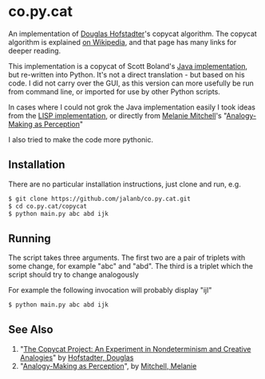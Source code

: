 co.py.cat
=========

An implementation of [Douglas Hofstadter](http://prelectur.stanford.edu/lecturers/hofstadter/)'s copycat algorithm. The copycat algorithm is explained [on Wikipedia](https://en.wikipedia.org/wiki/Copycat_%28software%29), and that page has many links for deeper reading.

This implementation is a copycat of Scott Boland's [Java implementation](http://itee.uq.edu.au/~scottb/_Copycat/), but re-written into Python. It's not a direct translation - but based on his code. I did not carry over the GUI, as this version can more usefully be run from command line, or imported for use by other Python scripts.

In cases where I could not grok the Java implementation easily I took ideas from the [LISP implementation](http://web.cecs.pdx.edu/~mm/how-to-get-copycat.html), or directly from [Melanie Mitchell](https://en.wikipedia.org/wiki/Melanie_Mitchell)'s "[Analogy-Making as Perception](http://www.amazon.com/Analogy-Making-Perception-Computer-Melanie-Mitchell/dp/0262132893/ref=tmm_hrd_title_0?ie=UTF8&qid=1351269085&sr=1-3)"

I also tried to make the code more pythonic.

Installation
------------

There are no particular installation instructions, just clone and run, e.g.

```sh
$ git clone https://github.com/jalanb/co.py.cat.git
$ cd co.py.cat/copycat
$ python main.py abc abd ijk
```

Running
-------

The script takes three arguments.
    The first two are a pair of triplets with some change, for example "abc" and "abd".
    The third is a triplet which the script should try to change analogously

For example the following invocation will probably display "ijl"

```sh
$ python main.py abc abd ijk
```

See Also
--------
1. "[The Copycat Project: An Experiment in Nondeterminism and Creative Analogies](http://dspace.mit.edu/handle/1721.1/5648)" by [Hofstadter, Douglas](https://en.wikipedia.org/wiki/Douglas_Hofstadter#Academic_career)
1. "[Analogy-Making as Perception](http://www.amazon.com/Analogy-Making-Perception-Computer-Melanie-Mitchell/dp/0262132893/ref=tmm_hrd_title_0?ie=UTF8&qid=1351269085&sr=1-3)", by [Mitchell, Melanie](https://en.wikipedia.org/wiki/Melanie_Mitchell)

